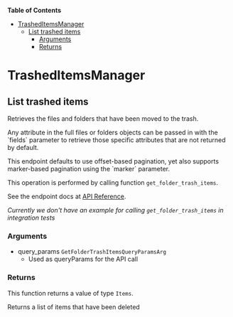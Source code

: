 <!-- START doctoc generated TOC please keep comment here to allow auto update -->
<!-- DON'T EDIT THIS SECTION, INSTEAD RE-RUN doctoc TO UPDATE -->
**Table of Contents**

- [TrashedItemsManager](#trasheditemsmanager)
  - [List trashed items](#list-trashed-items)
    - [Arguments](#arguments)
    - [Returns](#returns)

<!-- END doctoc generated TOC please keep comment here to allow auto update -->

# TrashedItemsManager

## List trashed items

Retrieves the files and folders that have been moved
to the trash.

Any attribute in the full files or folders objects can be passed
in with the &#x60;fields&#x60; parameter to retrieve those specific
attributes that are not returned by default.

This endpoint defaults to use offset-based pagination, yet also supports
marker-based pagination using the &#x60;marker&#x60; parameter.

This operation is performed by calling function `get_folder_trash_items`.

See the endpoint docs at
[API Reference](https://developer.box.com/reference/get-folders-trash-items/).

*Currently we don't have an example for calling `get_folder_trash_items` in integration tests*

### Arguments

- query_params `GetFolderTrashItemsQueryParamsArg`
  - Used as queryParams for the API call


### Returns

This function returns a value of type `Items`.

Returns a list of items that have been deleted


